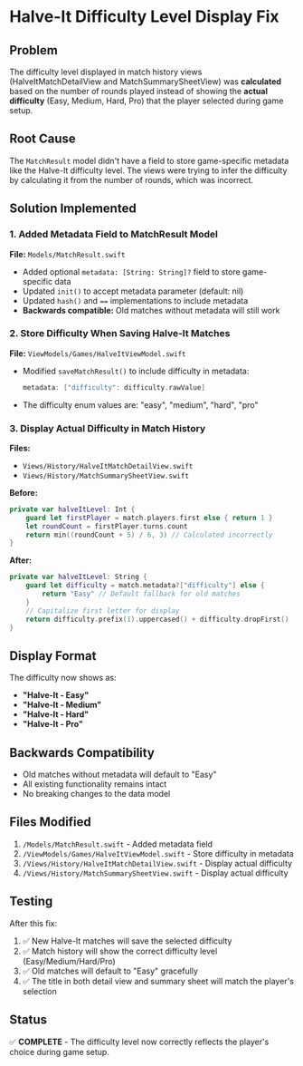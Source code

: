 # Halve-It Difficulty Level Display Fix

## Problem
The difficulty level displayed in match history views (HalveItMatchDetailView and MatchSummarySheetView) was **calculated** based on the number of rounds played instead of showing the **actual difficulty** (Easy, Medium, Hard, Pro) that the player selected during game setup.

## Root Cause
The `MatchResult` model didn't have a field to store game-specific metadata like the Halve-It difficulty level. The views were trying to infer the difficulty by calculating it from the number of rounds, which was incorrect.

## Solution Implemented

### 1. Added Metadata Field to MatchResult Model
**File:** `Models/MatchResult.swift`

- Added optional `metadata: [String: String]?` field to store game-specific data
- Updated `init()` to accept metadata parameter (default: nil)
- Updated `hash()` and `==` implementations to include metadata
- **Backwards compatible:** Old matches without metadata will still work

### 2. Store Difficulty When Saving Halve-It Matches
**File:** `ViewModels/Games/HalveItViewModel.swift`

- Modified `saveMatchResult()` to include difficulty in metadata:
  ```swift
  metadata: ["difficulty": difficulty.rawValue]
  ```
- The difficulty enum values are: "easy", "medium", "hard", "pro"

### 3. Display Actual Difficulty in Match History
**Files:** 
- `Views/History/HalveItMatchDetailView.swift`
- `Views/History/MatchSummarySheetView.swift`

**Before:**
```swift
private var halveItLevel: Int {
    guard let firstPlayer = match.players.first else { return 1 }
    let roundCount = firstPlayer.turns.count
    return min((roundCount + 5) / 6, 3) // Calculated incorrectly
}
```

**After:**
```swift
private var halveItLevel: String {
    guard let difficulty = match.metadata?["difficulty"] else {
        return "Easy" // Default fallback for old matches
    }
    // Capitalize first letter for display
    return difficulty.prefix(1).uppercased() + difficulty.dropFirst()
}
```

## Display Format
The difficulty now shows as:
- **"Halve-It - Easy"**
- **"Halve-It - Medium"**
- **"Halve-It - Hard"**
- **"Halve-It - Pro"**

## Backwards Compatibility
- Old matches without metadata will default to "Easy"
- All existing functionality remains intact
- No breaking changes to the data model

## Files Modified
1. `/Models/MatchResult.swift` - Added metadata field
2. `/ViewModels/Games/HalveItViewModel.swift` - Store difficulty in metadata
3. `/Views/History/HalveItMatchDetailView.swift` - Display actual difficulty
4. `/Views/History/MatchSummarySheetView.swift` - Display actual difficulty

## Testing
After this fix:
1. ✅ New Halve-It matches will save the selected difficulty
2. ✅ Match history will show the correct difficulty level (Easy/Medium/Hard/Pro)
3. ✅ Old matches will default to "Easy" gracefully
4. ✅ The title in both detail view and summary sheet will match the player's selection

## Status
✅ **COMPLETE** - The difficulty level now correctly reflects the player's choice during game setup.
